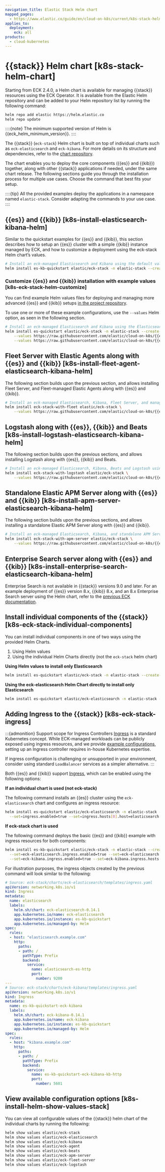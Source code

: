 ```yaml
---
navigation_title: Elastic Stack Helm chart
mapped_pages:
  - https://www.elastic.co/guide/en/cloud-on-k8s/current/k8s-stack-helm-chart.html
applies_to:
  deployment:
    eck: all
products:
  - cloud-kubernetes
---
```


# {{stack}} Helm chart [k8s-stack-helm-chart]

Starting from ECK 2.4.0, a Helm chart is available for managing {{stack}} resources using the ECK Operator. It is available from the Elastic Helm repository and can be added to your Helm repository list by running the following command:

```sh
helm repo add elastic https://helm.elastic.co
helm repo update
```

::::{note}
The minimum supported version of Helm is {{eck_helm_minimum_version}}.
::::

The {{stack}} (`eck-stack`) Helm chart is built on top of individual charts such as `eck-elasticsearch` and `eck-kibana`. For more details on its structure and dependencies, refer to the [chart repository](https://github.com/elastic/cloud-on-k8s/tree/main/deploy/eck-stack/).

The chart enables you to deploy the core components ({{es}} and {{kib}}) together, along with other {{stack}} applications if needed, under the same chart release. The following sections guide you through the installation process for multiple use cases. Choose the command that best fits your setup.

::::{tip}
All the provided examples deploy the applications in a namespace named `elastic-stack`. Consider adapting the commands to your use case.
::::

## {{es}} and {{kib}} [k8s-install-elasticsearch-kibana-helm]

Similar to the quickstart examples for {{es}} and {{kib}}, this section describes how to setup an {{es}} cluster with a simple {{kib}} instance managed by ECK, and how to customize a deployment using the eck-stack Helm chart’s values.

```sh
# Install an eck-managed Elasticsearch and Kibana using the default values, which deploys the quickstart examples.
helm install es-kb-quickstart elastic/eck-stack -n elastic-stack --create-namespace
```

### Customize {{es}} and {{kib}} installation with example values [k8s-eck-stack-helm-customize]

You can find example Helm values files for deploying and managing more advanced {{es}} and {{kib}} setups [in the project repository](https://github.com/elastic/cloud-on-k8s/tree/{{eck_release_branch}}/deploy/eck-stack/examples).

To use one or more of these example configurations, use the `--values` Helm option, as seen in the following section.

```sh
# Install an eck-managed Elasticsearch and Kibana using the Elasticsearch node roles example with hot, warm, and cold data tiers, and the Kibana example customizing the http service.
helm install es-quickstart elastic/eck-stack -n elastic-stack --create-namespace \
    --values https://raw.githubusercontent.com/elastic/cloud-on-k8s/{{eck_release_branch}}/deploy/eck-stack/examples/elasticsearch/hot-warm-cold.yaml \
    --values https://raw.githubusercontent.com/elastic/cloud-on-k8s/{{eck_release_branch}}/deploy/eck-stack/examples/kibana/http-configuration.yaml
```

## Fleet Server with Elastic Agents along with {{es}} and {{kib}} [k8s-install-fleet-agent-elasticsearch-kibana-helm]

The following section builds upon the previous section, and allows installing Fleet Server, and Fleet-managed Elastic Agents along with {{es}} and {{kib}}.

```sh
# Install an eck-managed Elasticsearch, Kibana, Fleet Server, and managed Elastic Agents using custom values.
helm install eck-stack-with-fleet elastic/eck-stack \
    --values https://raw.githubusercontent.com/elastic/cloud-on-k8s/{{eck_release_branch}}/deploy/eck-stack/examples/agent/fleet-agents.yaml -n elastic-stack
```

## Logstash along with {{es}}, {{kib}} and Beats [k8s-install-logstash-elasticsearch-kibana-helm]

The following section builds upon the previous sections, and allows installing Logstash along with {{es}}, {{kib}} and Beats.

```sh
# Install an eck-managed Elasticsearch, Kibana, Beats and Logstash using custom values.
helm install eck-stack-with-logstash elastic/eck-stack \
    --values https://raw.githubusercontent.com/elastic/cloud-on-k8s/{{eck_release_branch}}/deploy/eck-stack/examples/logstash/basic-eck.yaml -n elastic-stack
```

## Standalone Elastic APM Server along with {{es}} and {{kib}} [k8s-install-apm-server-elasticsearch-kibana-helm]

The following section builds upon the previous sections, and allows installing a standalone Elastic APM Server along with {{es}} and {{kib}}.

```sh
# Install an eck-managed Elasticsearch, Kibana, and standalone APM Server using custom values.
helm install eck-stack-with-apm-server elastic/eck-stack \
    --values https://raw.githubusercontent.com/elastic/cloud-on-k8s/{{eck_release_branch}}/deploy/eck-stack/examples/apm-server/basic.yaml -n elastic-stack
```

## Enterprise Search server along with {{es}} and {{kib}} [k8s-install-enterprise-search-elasticsearch-kibana-helm]

Enterprise Search is not available in {{stack}} versions 9.0 and later. For an example deployment of {{es}} version 8.x, {{kib}} 8.x, and an 8.x Enterprise Search server using the Helm chart, refer to the [previous ECK documentation](https://www.elastic.co/guide/en/cloud-on-k8s/2.16/k8s-stack-helm-chart.html).

## Install individual components of the {{stack}} [k8s-eck-stack-individual-components]

You can install individual components in one of two ways using the provided Helm Charts.

1. Using Helm values
2. Using the individual Helm Charts directly (not the `eck-stack` helm chart)

**Using Helm values to install only Elasticsearch**

```sh
helm install es-quickstart elastic/eck-stack -n elastic-stack --create-namespace --set=eck-kibana.enabled=false
```

**Using the eck-elasticsearch Helm Chart directly to install only Elasticsearch**

```sh
helm install es-quickstart elastic/eck-elasticsearch -n elastic-stack --create-namespace
```

## Adding Ingress to the {{stack}} [k8s-eck-stack-ingress]

:::{admonition} Support scope for Ingress Controllers
[Ingress](https://kubernetes.io/docs/concepts/services-networking/ingress/) is a standard Kubernetes concept. While ECK-managed workloads can be publicly exposed using ingress resources, and we provide [example configurations](/deploy-manage/deploy/cloud-on-k8s/recipes.md), setting up an Ingress controller requires in-house Kubernetes expertise.

If ingress configuration is challenging or unsupported in your environment, consider using standard `LoadBalancer` services as a simpler alternative.
:::


Both {{es}} and {{kib}} support [Ingress](https://kubernetes.io/docs/concepts/services-networking/ingress/), which can be enabled using the following options:

**If an individual chart is used (not eck-stack)**

The following command installs an {{es}} cluster using the `eck-elasticsearch` chart and configures an ingress resource:

```sh
helm install es-quickstart elastic/eck-elasticsearch -n elastic-stack --create-namespace \
  --set=ingress.enabled=true --set=ingress.hosts[0].host=elasticsearch.example.com --set=ingress.hosts[0].path="/"
```

**If eck-stack chart is used**

The following command deploys the basic {{es}} and {{kib}} example with ingress resources for both components:

```sh
helm install es-kb-quickstart elastic/eck-stack -n elastic-stack --create-namespace \
  --set=eck-elasticsearch.ingress.enabled=true --set=eck-elasticsearch.ingress.hosts[0].host=elasticsearch.example.com --set=eck-elasticsearch.ingress.hosts[0].path="/" \
  --set=eck-kibana.ingress.enabled=true --set=eck-kibana.ingress.hosts[0].host=kibana.example.com --set=eck-kibana.ingress.hosts[0].path="/"
```

For illustration purposes, the ingress objects created by the previous command will look similar to the following:

```yaml
# Source: eck-stack/charts/eck-elasticsearch/templates/ingress.yaml
apiVersion: networking.k8s.io/v1
kind: Ingress
metadata:
  name: elasticsearch
  labels:
    helm.sh/chart: eck-elasticsearch-0.14.1
    app.kubernetes.io/name: eck-elasticsearch
    app.kubernetes.io/instance: es-kb-quickstart
    app.kubernetes.io/managed-by: Helm
spec:
  rules:
  - host: "elasticsearch.example.com"
    http:
      paths:
      - path: /
        pathType: Prefix
        backend:
          service:
            name: elasticsearch-es-http
            port:
              number: 9200
---
# Source: eck-stack/charts/eck-kibana/templates/ingress.yaml
apiVersion: networking.k8s.io/v1
kind: Ingress
metadata:
  name: es-kb-quickstart-eck-kibana
  labels:
    helm.sh/chart: eck-kibana-0.14.1
    app.kubernetes.io/name: eck-kibana
    app.kubernetes.io/instance: es-kb-quickstart
    app.kubernetes.io/managed-by: Helm
spec:
  rules:
  - host: "kibana.example.com"
    http:
      paths:
      - path: /
        pathType: Prefix
        backend:
          service:
            name: es-kb-quickstart-eck-kibana-kb-http
            port:
              number: 5601
```

## View available configuration options [k8s-install-helm-show-values-stack]

You can view all configurable values of the {{stack}} helm chart of the individual charts by running the following:

```sh
helm show values elastic/eck-stack
helm show values elastic/eck-elasticsearch
helm show values elastic/eck-kibana
helm show values elastic/eck-agent
helm show values elastic/eck-beats
helm show values elastic/eck-apm-server
helm show values elastic/eck-fleet-server
helm show values elastic/eck-logstash
```
